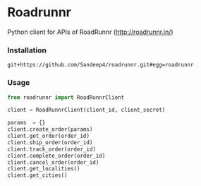 # Roadrunnr
Python client for APIs of RoadRunnr (http://roadrunnr.in/)

### Installation

```
git+https://github.com/Sandeep4/roadrunnr.git#egg=roadrunnr
```

### Usage

```python
from roadrunnr import RoadRunnrClient

client = RoadRunnrClient(client_id, client_secret)

params  = {}
client.create_order(params)
client.get_order(order_id)
client.ship_order(order_id)
client.track_order(order_id)
client.complete_order(order_id)
client.cancel_order(order_id)
client.get_localities()
client.get_cities()

```